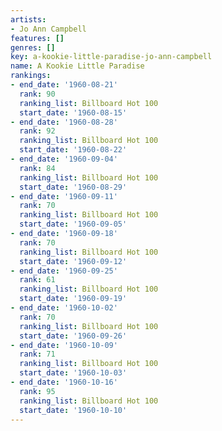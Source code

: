 ```yaml
---
artists:
- Jo Ann Campbell
features: []
genres: []
key: a-kookie-little-paradise-jo-ann-campbell
name: A Kookie Little Paradise
rankings:
- end_date: '1960-08-21'
  rank: 90
  ranking_list: Billboard Hot 100
  start_date: '1960-08-15'
- end_date: '1960-08-28'
  rank: 92
  ranking_list: Billboard Hot 100
  start_date: '1960-08-22'
- end_date: '1960-09-04'
  rank: 84
  ranking_list: Billboard Hot 100
  start_date: '1960-08-29'
- end_date: '1960-09-11'
  rank: 70
  ranking_list: Billboard Hot 100
  start_date: '1960-09-05'
- end_date: '1960-09-18'
  rank: 70
  ranking_list: Billboard Hot 100
  start_date: '1960-09-12'
- end_date: '1960-09-25'
  rank: 61
  ranking_list: Billboard Hot 100
  start_date: '1960-09-19'
- end_date: '1960-10-02'
  rank: 70
  ranking_list: Billboard Hot 100
  start_date: '1960-09-26'
- end_date: '1960-10-09'
  rank: 71
  ranking_list: Billboard Hot 100
  start_date: '1960-10-03'
- end_date: '1960-10-16'
  rank: 95
  ranking_list: Billboard Hot 100
  start_date: '1960-10-10'
---
```


